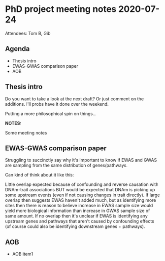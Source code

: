 # PhD project meeting notes 2020-07-24

Attendees: Tom B, Gib

## Agenda

* Thesis intro 
* EWAS-GWAS comparison paper
* AOB

## Thesis intro

Do you want to take a look at the next draft? Or just comment on the additions. I'll probs have it done over the weekend.

Putting a more philosophical spin on things... 

__NOTES:__

Some meeting notes

## EWAS-GWAS comparison paper

Struggling to succinctly say why it's important to know if EWAS and GWAS are sampling from the same distribution of genes/pathways.

Can kind of think about it like this:

Little overlap expected because of confounding and reverse causation with DNAm-trait associations BUT would be expected that DNAm is picking up some upstream events (even if not causing changes in trait directly). If large overlap then suggests EWAS haven't added much, but as identifying more sites then there is reason to believe increase in EWAS sample size would yield more biological information than increase in GWAS sample size of same amount. If no overlap then it's unclear if EWAS is identifying any upstream genes and pathways that aren't caused by confounding effects (of course could also be identifying downstream genes + pathways).

## AOB

* AOB item1